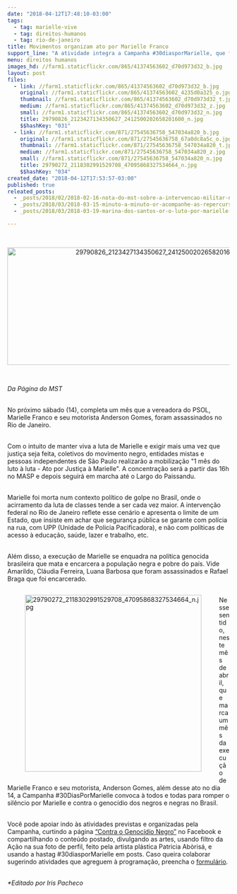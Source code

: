 ```yaml
---
date: "2018-04-12T17:48:10-03:00"
tags:
  - tag: marielle-vive
  - tag: direitos-humanos
  - tag: rio-de-janeiro
title: Movimentos organizam ato por Marielle Franco
support_line: "A atividade integra a Campanha #30diasporMarielle, que foi lançada no dia 31 de março por organizações e coletivos do movimento negro, entidades mistas e pessoas independentes de São Paulo. "
menu: direitos humanos
images_hd: //farm1.staticflickr.com/865/41374563602_d70d973d32_b.jpg
layout: post
files:
  - link: //farm1.staticflickr.com/865/41374563602_d70d973d32_b.jpg
    original: //farm1.staticflickr.com/865/41374563602_4235d0a325_o.jpg
    thumbnail: //farm1.staticflickr.com/865/41374563602_d70d973d32_t.jpg
    medium: //farm1.staticflickr.com/865/41374563602_d70d973d32_z.jpg
    small: //farm1.staticflickr.com/865/41374563602_d70d973d32_n.jpg
    title: 29790826_2123427134350627_2412500202658201600_n.jpg
    $$hashKey: "031"
  - link: //farm1.staticflickr.com/871/27545636758_547034a820_b.jpg
    original: //farm1.staticflickr.com/871/27545636758_67a0dc8a5c_o.jpg
    thumbnail: //farm1.staticflickr.com/871/27545636758_547034a820_t.jpg
    medium: //farm1.staticflickr.com/871/27545636758_547034a820_z.jpg
    small: //farm1.staticflickr.com/871/27545636758_547034a820_n.jpg
    title: 29790272_2118302991529708_47095868327534664_n.jpg
    $$hashKey: "034"
created_date: "2018-04-12T17:53:57-03:00"
published: true
releated_posts:
  - _posts/2018/02/2018-02-16-nota-do-mst-sobre-a-intervencao-militar-no-rj.md
  - _posts/2018/03/2018-03-15-minuto-a-minuto-or-acompanhe-as-repercursoes-do-assassinato-de-marielle-franco.md
  - _posts/2018/03/2018-03-19-marina-dos-santos-or-o-luto-por-marielle-seguira-sendo-luta.md

---
```

<p>&nbsp;</p>

<p style="text-align:center"><img alt="29790826_2123427134350627_2412500202658201600_n.jpg" height="266" src="//farm1.staticflickr.com/865/41374563602_d70d973d32_b.jpg" width="700" /></p>

<p>&nbsp;</p>

<p><em>Da P&aacute;gina do MST</em></p>

<p><br />
No pr&oacute;ximo s&aacute;bado (14), completa um m&ecirc;s que a vereadora do PSOL, Marielle Franco e seu motorista Anderson Gomes, foram assassinados no Rio de Janeiro.&nbsp;</p>

<p><br />
Com o intuito de manter viva a luta de Marielle e exigir mais uma vez que justi&ccedil;a seja feita, coletivos do movimento negro, entidades mistas e pessoas independentes de S&atilde;o Paulo realizar&atilde;o a mobiliza&ccedil;&atilde;o &quot;1 m&ecirc;s do luto &agrave; luta - Ato por Justi&ccedil;a &agrave; Marielle&quot;. A concentra&ccedil;&atilde;o ser&aacute; a partir das 16h no MASP e depois seguir&aacute; em marcha at&eacute; o Largo do Paissandu.</p>

<p><br />
Marielle foi morta num contexto pol&iacute;tico de golpe no Brasil, onde o acirramento da luta de classes tende a ser cada vez maior. A interven&ccedil;&atilde;o federal no Rio de Janeiro reflete esse cen&aacute;rio e apresenta o limite de um Estado, que insiste em achar que seguran&ccedil;a p&uacute;blica se garante com pol&iacute;cia na rua, com UPP (Unidade de Policia Pacificadora), e n&atilde;o com pol&iacute;ticas de acesso &agrave; educa&ccedil;&atilde;o, sa&uacute;de, lazer e trabalho, etc.&nbsp;</p>

<p><br />
Al&eacute;m disso, a execu&ccedil;&atilde;o de Marielle se enquadra na pol&iacute;tica genocida brasileira que mata e encarcera a popula&ccedil;&atilde;o negra e pobre do pa&iacute;s. Vide Amarildo, Cl&aacute;udia Ferreira, Luana Barbosa que foram assassinados e Rafael Braga que foi encarcerado.&nbsp;</p>

<figure class="image" style="float:left"><img alt="29790272_2118302991529708_47095868327534664_n.jpg" height="400" src="//farm1.staticflickr.com/871/27545636758_547034a820_b.jpg" width="400" />
<figcaption></figcaption>
</figure>

<p><br />
Nesse sentido, neste m&ecirc;s de abril, que marca um m&ecirc;s da execu&ccedil;&atilde;o de Marielle Franco e seu motorista, Anderson Gomes, al&eacute;m desse ato no dia 14, a Campanha #30DiasPorMarielle convoca &agrave; todos e todas para romper o sil&ecirc;ncio por Marielle e contra o genoc&iacute;dio dos negros e negras no Brasil.&nbsp;</p>

<p><br />
Voc&ecirc; pode apoiar indo &agrave;s atividades previstas e organizadas pela Campanha, curtindo a p&aacute;gina <a href="https://www.facebook.com/ContraOGenocidio/?ref=br_rs">&ldquo;Contra o Genoc&iacute;dio Negro&rdquo;</a> no Facebook e compartilhando o conte&uacute;do postado, divulgando as artes, usando filtro da A&ccedil;&atilde;o na sua foto de perfil, feito pela artista pl&aacute;stica Patricia Ab&ograve;ris&aacute;, e usando a hastag #30diasporMarielle em posts. Caso queira colaborar sugerindo atividades que agreguem &agrave; programa&ccedil;&atilde;o, preencha o <a href="https://bit.ly/2H6bihp">formul&aacute;rio</a>.</p>

<p><br />
<em>*Editado por Iris Pacheco</em></p>
